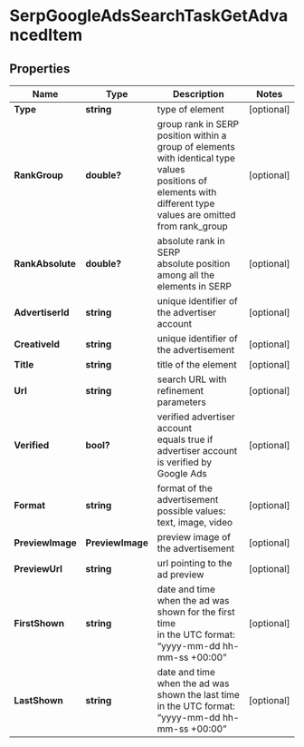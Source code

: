 # SerpGoogleAdsSearchTaskGetAdvancedItem


## Properties

| Name | Type | Description | Notes |
|------------ | ------------- | ------------- | -------------|
**Type** | **string** | type of element |[optional]|
**RankGroup** | **double?** | group rank in SERP<br>position within a group of elements with identical type values<br>positions of elements with different type values are omitted from rank_group |[optional]|
**RankAbsolute** | **double?** | absolute rank in SERP<br>absolute position among all the elements in SERP |[optional]|
**AdvertiserId** | **string** | unique identifier of the advertiser account |[optional]|
**CreativeId** | **string** | unique identifier of the advertisement |[optional]|
**Title** | **string** | title of the element |[optional]|
**Url** | **string** | search URL with refinement parameters |[optional]|
**Verified** | **bool?** | verified advertiser account<br>equals true if advertiser account is verified by Google Ads |[optional]|
**Format** | **string** | format of the advertisement<br>possible values: text, image, video |[optional]|
**PreviewImage** | **PreviewImage** | preview image of the advertisement |[optional]|
**PreviewUrl** | **string** | url pointing to the ad preview |[optional]|
**FirstShown** | **string** | date and time when the ad was shown for the first time<br>in the UTC format: “yyyy-mm-dd hh-mm-ss +00:00” |[optional]|
**LastShown** | **string** | date and time when the ad was shown the last time<br>in the UTC format: “yyyy-mm-dd hh-mm-ss +00:00” |[optional]|